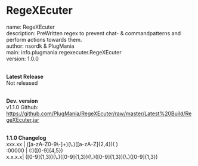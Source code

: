 RegeXEcuter
===========

name: RegeXEcuter<br />
description: PreWritten regex to prevent chat- &amp; commandpatterns and perform actions towards them.<br />
author: nsordk & PlugMania<br />
main: info.plugmania.regexecuter.RegeXEcuter<br />
version: 1.0.0<br /><br />

<b>Latest Release</b><br />
Not released<br /><br />

<b>Dev. version</b><br />
v1.1.0 Github: https://github.com/PlugMania/RegeXEcuter/raw/master/Latest%20Build/RegeXEcuter.jar<br /><br />
              
<b>1.1.0 Changelog</b><br />
xxx.xx | ([a-zA-Z0-9\\-]+)(\\.)([a-zA-Z]{2,4})( )<br />
:00000 | (:)([0-9]{4,5})<br />
x.x.x.x| ([0-9]{1,3})(\\.)([0-9]{1,3})(\\.)([0-9]{1,3})(\\.)([0-9]{1,3})<br />
